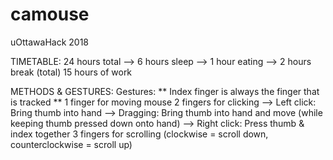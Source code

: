 # camouse
uOttawaHack 2018

TIMETABLE:
24 hours total
--> 6 hours sleep
--> 1 hour eating
--> 2 hours break (total)
15 hours of work

METHODS & GESTURES:
Gestures:
** Index finger is always the finger that is tracked **
1 finger for moving mouse
2 fingers for clicking
--> Left click: Bring thumb into hand
  --> Dragging: Bring thumb into hand and move (while keeping thumb pressed down onto hand)
--> Right click: Press thumb & index together
3 fingers for scrolling (clockwise = scroll down, counterclockwise = scroll up)

